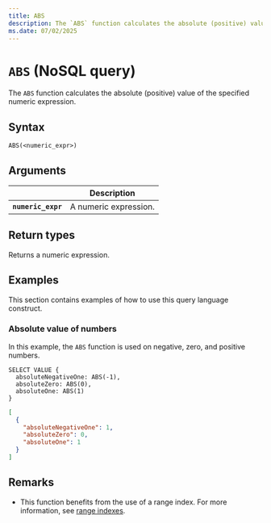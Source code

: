 ```yaml
---
title: ABS
description: The `ABS` function calculates the absolute (positive) value of the specified numeric expression.
ms.date: 07/02/2025
---
```


# `ABS` (NoSQL query)

The `ABS` function calculates the absolute (positive) value of the specified numeric expression.

## Syntax

```nosql
ABS(<numeric_expr>)
```

## Arguments

| | Description |
| --- | --- |
| **`numeric_expr`** | A numeric expression. |

## Return types

Returns a numeric expression.

## Examples

This section contains examples of how to use this query language construct.

### Absolute value of numbers

In this example, the `ABS` function is used on negative, zero, and positive numbers.

```nosql
SELECT VALUE { 
  absoluteNegativeOne: ABS(-1),
  absoluteZero: ABS(0),
  absoluteOne: ABS(1) 
}
```

```json
[
  {
    "absoluteNegativeOne": 1,
    "absoluteZero": 0,
    "absoluteOne": 1
  }
]
```

## Remarks

- This function benefits from the use of a range index. For more information, see [range indexes](/azure/cosmos-db/index-policy#includeexclude-strategy).
